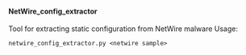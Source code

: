 #### NetWire_config_extractor
Tool for extracting static configuration from NetWire malware
Usage: 
```
netwire_config_extractor.py <netwire sample>
```
